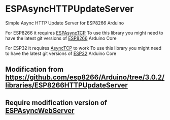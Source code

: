 # ESPAsyncHTTPUpdateServer

Simple Async HTTP Update Server for ESP8266 Arduino

For ESP8266 it requires [ESPAsyncTCP](https://github.com/me-no-dev/ESPAsyncTCP)
To use this library you might need to have the latest git versions of [ESP8266](https://github.com/esp8266/Arduino) Arduino Core

For ESP32 it requires [AsyncTCP](https://github.com/me-no-dev/AsyncTCP) to work
To use this library you might need to have the latest git versions of [ESP32](https://github.com/espressif/arduino-esp32) Arduino Core

## Modification from https://github.com/esp8266/Arduino/tree/3.0.2/libraries/ESP8266HTTPUpdateServer

## Require modification version of [ESPAsyncWebServer](https://github.com/Kounenri/ESPAsyncWebServer)
